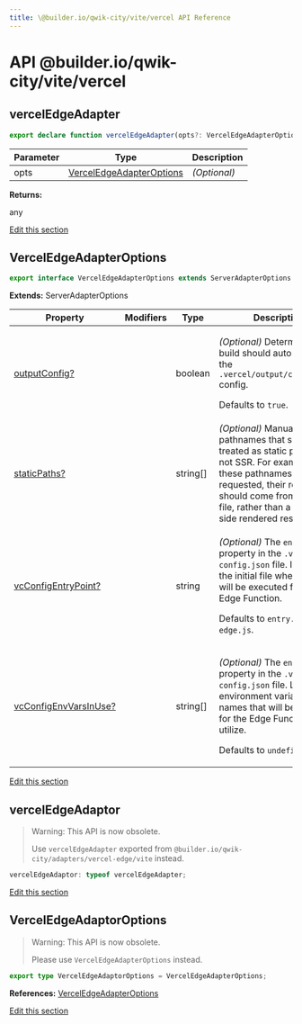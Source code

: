 ```yaml
---
title: \@builder.io/qwik-city/vite/vercel API Reference
---
```


# **API** @builder.io/qwik-city/vite/vercel

<h2 id="verceledgeadapter" data-kind="function" data-kind-label="F"><a aria-hidden="true" tabindex="-1" href="#verceledgeadapter"><span class="icon icon-link"></span></a>vercelEdgeAdapter </h2>

```typescript
export declare function vercelEdgeAdapter(opts?: VercelEdgeAdapterOptions): any;
```

| Parameter | Type                                                  | Description  |
| --------- | ----------------------------------------------------- | ------------ |
| opts      | [VercelEdgeAdapterOptions](#verceledgeadapteroptions) | _(Optional)_ |

**Returns:**

any

<p class="api-edit"><a href="https://github.com/BuilderIO/qwik/tree/main/packages/qwik-city/adapters/vercel-edge/vite/index.ts" target="_blanks">Edit this section</a></p>

<h2 id="verceledgeadapteroptions" data-kind="interface" data-kind-label="I"><a aria-hidden="true" tabindex="-1" href="#verceledgeadapteroptions"><span class="icon icon-link"></span></a>VercelEdgeAdapterOptions </h2>

```typescript
export interface VercelEdgeAdapterOptions extends ServerAdapterOptions
```

**Extends:** ServerAdapterOptions

| Property                   | Modifiers | Type       | Description                                                                                                                                                                                                                                |
| -------------------------- | --------- | ---------- | ------------------------------------------------------------------------------------------------------------------------------------------------------------------------------------------------------------------------------------------ |
| [outputConfig?](#)         |           | boolean    | <p>_(Optional)_ Determines if the build should auto-generate the <code>.vercel/output/config.json</code> config.</p><p>Defaults to <code>true</code>.</p>                                                                                  |
| [staticPaths?](#)          |           | string\[\] | _(Optional)_ Manually add pathnames that should be treated as static paths and not SSR. For example, when these pathnames are requested, their response should come from a static file, rather than a server-side rendered response.       |
| [vcConfigEntryPoint?](#)   |           | string     | <p>_(Optional)_ The <code>entrypoint</code> property in the <code>.vc-config.json</code> file. Indicates the initial file where code will be executed for the Edge Function.</p><p>Defaults to <code>entry.vercel-edge.js</code>.</p>      |
| [vcConfigEnvVarsInUse?](#) |           | string\[\] | <p>_(Optional)_ The <code>envVarsInUse</code> property in the <code>.vc-config.json</code> file. List of environment variable names that will be available for the Edge Function to utilize.</p><p>Defaults to <code>undefined</code>.</p> |

<p class="api-edit"><a href="https://github.com/BuilderIO/qwik/tree/main/packages/qwik-city/adapters/vercel-edge/vite/index.ts" target="_blanks">Edit this section</a></p>

<h2 id="verceledgeadaptor" data-kind="variable" data-kind-label="V"><a aria-hidden="true" tabindex="-1" href="#verceledgeadaptor"><span class="icon icon-link"></span></a>vercelEdgeAdaptor </h2>

> Warning: This API is now obsolete.
>
> Use `vercelEdgeAdapter` exported from `@builder.io/qwik-city/adapters/vercel-edge/vite` instead.

```typescript
vercelEdgeAdaptor: typeof vercelEdgeAdapter;
```

<p class="api-edit"><a href="https://github.com/BuilderIO/qwik/tree/main/packages/qwik-city/adapters/vercel-edge/vite/index.ts" target="_blanks">Edit this section</a></p>

<h2 id="verceledgeadaptoroptions" data-kind="type-alias" data-kind-label="T"><a aria-hidden="true" tabindex="-1" href="#verceledgeadaptoroptions"><span class="icon icon-link"></span></a>VercelEdgeAdaptorOptions </h2>

> Warning: This API is now obsolete.
>
> Please use `VercelEdgeAdapterOptions` instead.

```typescript
export type VercelEdgeAdaptorOptions = VercelEdgeAdapterOptions;
```

**References:** [VercelEdgeAdapterOptions](#verceledgeadapteroptions)

<p class="api-edit"><a href="https://github.com/BuilderIO/qwik/tree/main/packages/qwik-city/adapters/vercel-edge/vite/index.ts" target="_blanks">Edit this section</a></p>

